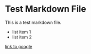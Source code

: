 # Test Markdown File

This is a test markdown file.

- list item 1
- list item 2

[link to google](https://google.com)
